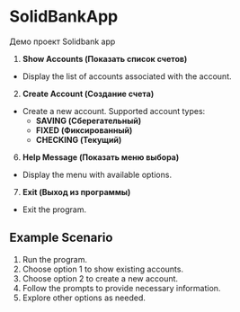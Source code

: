 # SolidBankApp
Демо проект Solidbank app

1. **Show Accounts (Показать список счетов)**
- Display the list of accounts associated with the account.

2. **Create Account (Создание счета)**
- Create a new account. Supported account types: 
  - **SAVING (Сберегательный)**
  - **FIXED (Фиксированный)**
  - **CHECKING (Текущий)**

6. **Help Message (Показать меню выбора)**
- Display the menu with available options.

7. **Exit (Выход из программы)**
- Exit the program.

## Example Scenario

1. Run the program.
2. Choose option 1 to show existing accounts.
3. Choose option 2 to create a new account.
4. Follow the prompts to provide necessary information.
5. Explore other options as needed.







